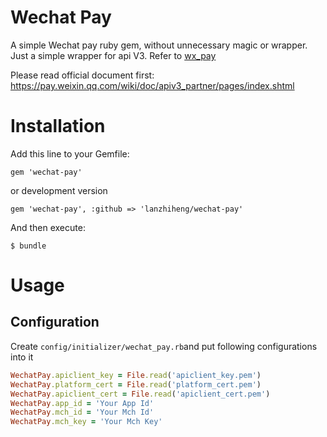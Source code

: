 # Wechat Pay

A simple Wechat pay ruby gem, without unnecessary magic or wrapper. Just a simple wrapper for api V3. Refer to [wx_pay](https://github.com/jasl/wx_pay)

Please read official document first: https://pay.weixin.qq.com/wiki/doc/apiv3_partner/pages/index.shtml

# Installation

Add this line to your Gemfile:

```
gem 'wechat-pay'
```

or development version

```
gem 'wechat-pay', :github => 'lanzhiheng/wechat-pay'
```

And then execute:

```
$ bundle
```

# Usage

## Configuration

Create `config/initializer/wechat_pay.rb`and put following configurations into it

``` ruby
WechatPay.apiclient_key = File.read('apiclient_key.pem')
WechatPay.platform_cert = File.read('platform_cert.pem')
WechatPay.apiclient_cert = File.read('apiclient_cert.pem')
WechatPay.app_id = 'Your App Id'
WechatPay.mch_id = 'Your Mch Id'
WechatPay.mch_key = 'Your Mch Key'
```


